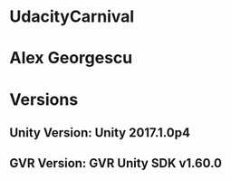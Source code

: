 # UdacityCarnival
# Alex Georgescu

# Versions
## Unity Version: Unity 2017.1.0p4
## GVR Version: GVR Unity SDK v1.60.0